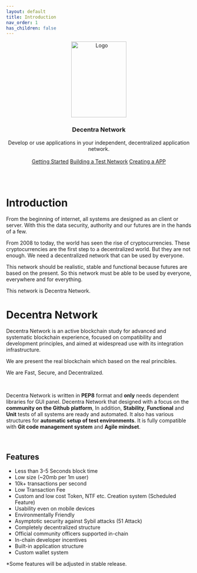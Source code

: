 ```yaml
---
layout: default
title: Introduction
nav_order: 1
has_children: false
---
```


<p align="center">
  <a href="https://github.com/Decentra-Network/Decentra-Network">
    <img src="https://user-images.githubusercontent.com/41792982/114188349-b7cd0700-9951-11eb-84ea-3b31495b5635.png" alt="Logo" width="150" height="206">
  </a>

  <h3 align="center">Decentra Network</h3>

  <p align="center">
    Develop or use applications in your independent, decentralized application network.
    <br>
    <br>
    <a href="https://docs.decentranetwork.org/getting-started/" class="btn btn-blue">Getting Started</a>
    <a href="https://docs.decentranetwork.org/building_a_test_network/" class="btn btn-purple">Building a Test Network</a>
    <a href="https://docs.decentranetwork.org/creating_a_app/" class="btn btn-green">Creating a APP</a>
  </p>
</p>

<br>
<br>

# Introduction

From the beginning of internet, all systems are designed as an client or server. With this the data security, authority and our futures are in the hands of a few.

From 2008 to today, the world has seen the rise of cryptocurrencies. These cryptocurrencies are the first step to a decentralized world. But they are not enough. We need a decentralized network that can be used by everyone.

This network should be realistic, stable and functional because futures are based on the present. So this network must be able to be used by everyone, everywhere and for everything.

This network is Decentra Network.

# Decentra Network

Decentra Network is an active blockchain study for advanced and systematic blockchain experience, focused on compatibility and development principles, and aimed at widespread use with its integration infrastructure.

We are present the real blockchain which based on the real princibles.

We are Fast, Secure, and Decentralized.

<br>

Decentra Network is written in **PEP8** format and **only** needs dependent libraries for GUI panel. Decentra Network that designed with a focus on the **community on the Github platform**, In addition, **Stability**, **Functional** and **Unit** tests of all systems are ready and automated. It also has various structures for **automatic setup of test environments**. It is fully compatible with **Git code management system** and **Agile mindset**.

<br>

## Features

- Less than 3-5 Seconds block time
- Low size (~20mb per 1m user)
- 10k+ transactions per second
- Low Transaction Fee
- Custom and low cost Token, NTF etc. Creation system (Scheduled Feature)
- Usability even on mobile devices
- Environmentally Friendly
- Asymptotic security against Sybil attacks (51 Attack)
- Completely decentralized structure
- Official community officers supported in-chain
- In-chain developer incentives
- Built-in application structure
- Custom wallet system

\*Some features will be adjusted in stable release.
